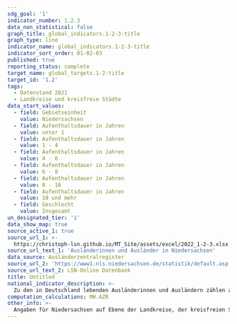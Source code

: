```yaml
---
sdg_goal: '1'
indicator_number: 1.2.3
data_non_statistical: false
graph_title: global_indicators.1-2-3-title
graph_type: line
indicator_name: global_indicators.1-2-3-title
indicator_sort_order: 01-02-03
published: true
reporting_status: complete
target_name: global_targets.1-2-title
target_id: '1.2'
tags:
  - Datenstand 2021
  - Landkreise und kreisfreie Städte
data_start_values:
  - field: Gebietseinheit
    value: Niedersachsen
  - field: Aufenthaltsdauer in Jahren
    value: unter 1
  - field: Aufenthaltsdauer in Jahren
    value: 1 - 4
  - field: Aufenthaltsdauer in Jahren
    value: 4 - 6
  - field: Aufenthaltsdauer in Jahren
    value: 6 - 8
  - field: Aufenthaltsdauer in Jahren
    value: 8 - 10
  - field: Aufenthaltsdauer in Jahren
    value: 10 und mehr
  - field: Geschlecht
    value: Insgesamt
un_designated_tier: '1'
data_show_map: true
source_active_1: true
source_url_1: >-
  https://christoph-lsn.github.io/MT_Site/assets/excel/2022_1-2-3.xlsx
source_url_text_1: 'Ausländerinnen und Ausländer in Niedersachsen'
data_source: Ausländerzentralregister
source_url_2: 'https://www1.nls.niedersachsen.de/statistik/default.asp'
source_url_text_2: LSN-Online Datenbank
title: Untitled
national_indicator_description: >-
  Zu den in Deutschland lebenden Ausländerinnen und Ausländern zählen alle Personen, die nicht die deutsche Staatsangehörigkeit besitzen und die sich nicht nur für einen kurzen Zeitraum in Deutschland aufhalten. Dazu gehören auch Staatenlose und Personen mit ungeklärter Staatsangehörigkeit. Deutsche, die zugleich eine fremde Staatsangehörigkeit besitzen, zählen nicht zur ausländischen Bevölkerung. Der Ausländeranteil stellt den Anteil der Ausländerinnen und Ausländer (Quelle: Ausländerzentralregister) je 100 Einwohnerinnen und Einwohner (Quelle: Bevölkerungsfortschreibung) jeweils zum 31.12. eines Jahres dar. Prozesse der gesellschaftlichen Teilhabe gestalten sich insbesondere auch vor dem Hintergrund des Ausländeranteils an der Bevölkerung regional sehr unterschiedlich. Zum Anteil der Menschen mit Zuwanderungsgeschichte vgl. Indikator 1.3.1.
computation_calculations: MH.AZR
other_info: >-
  Angaben für Niedersachsen auf Ebene der Landkreise, der kreisfreien Städte und der Landeshauptstadt Hannover sind verfügbar in der <a href="https://www1.nls.niedersachsen.de/statistik/default.asp" target="_blank">LSN-Online Datenbank</a> (Statistische Erhebung > 105 Ausländerzentralregister), bundesweit in der <a href="https://www-genesis.destatis.de/" target="_blank">GENESIS-Online Datenbank</a>. Methodische Erläuterungen finden sich fortlaufend in dem jährlich erscheinenden <a href="https://www.statistik.niedersachsen.de/startseite/veroffentlichungen/statistische_berichte/statistische-berichte-niedersachsen-87713.html" target="_blank">Statistische Bericht Niedersachsen</a> A I 4, Ausländische Bevölkerung am 31.12. Weitere methodische Erläuterungen und bundesweite Ergebnisse sind zu finden in: Statistisches Bundesamt: Fachserie 1 Reihe 2, Ausländische Bevölkerung (erscheint jährlich).
---
```

